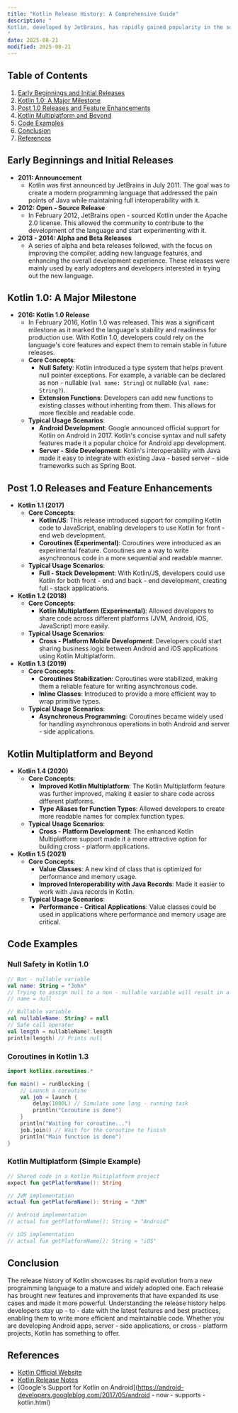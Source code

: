 ```yaml
---
title: "Kotlin Release History: A Comprehensive Guide"
description: "
Kotlin, developed by JetBrains, has rapidly gained popularity in the software development community since its inception. It is a modern, statically typed programming language that runs on the Java Virtual Machine (JVM), Android, and can also be compiled to JavaScript. Understanding the release history of Kotlin is crucial for software engineers as it provides insights into the language's evolution, new features, and improvements over time. This blog post will take you through the significant milestones in Kotlin's release history, explaining core concepts, typical usage scenarios, and best practices along the way.
"
date: 2025-08-21
modified: 2025-08-21
---
```


## Table of Contents
1. [Early Beginnings and Initial Releases](#early-beginnings-and-initial-releases)
2. [Kotlin 1.0: A Major Milestone](#kotlin-10-a-major-milestone)
3. [Post 1.0 Releases and Feature Enhancements](#post-10-releases-and-feature-enhancements)
4. [Kotlin Multiplatform and Beyond](#kotlin-multiplatform-and-beyond)
5. [Code Examples](#code-examples)
6. [Conclusion](#conclusion)
7. [References](#references)

## Early Beginnings and Initial Releases
- **2011: Announcement**
    - Kotlin was first announced by JetBrains in July 2011. The goal was to create a modern programming language that addressed the pain points of Java while maintaining full interoperability with it.
- **2012: Open - Source Release**
    - In February 2012, JetBrains open - sourced Kotlin under the Apache 2.0 license. This allowed the community to contribute to the development of the language and start experimenting with it.
- **2013 - 2014: Alpha and Beta Releases**
    - A series of alpha and beta releases followed, with the focus on improving the compiler, adding new language features, and enhancing the overall development experience. These releases were mainly used by early adopters and developers interested in trying out the new language.

## Kotlin 1.0: A Major Milestone
- **2016: Kotlin 1.0 Release**
    - In February 2016, Kotlin 1.0 was released. This was a significant milestone as it marked the language's stability and readiness for production use. With Kotlin 1.0, developers could rely on the language's core features and expect them to remain stable in future releases.
    - **Core Concepts**:
        - **Null Safety**: Kotlin introduced a type system that helps prevent null pointer exceptions. For example, a variable can be declared as non - nullable (`val name: String`) or nullable (`val name: String?`).
        - **Extension Functions**: Developers can add new functions to existing classes without inheriting from them. This allows for more flexible and readable code.
    - **Typical Usage Scenarios**:
        - **Android Development**: Google announced official support for Kotlin on Android in 2017. Kotlin's concise syntax and null safety features made it a popular choice for Android app development.
        - **Server - Side Development**: Kotlin's interoperability with Java made it easy to integrate with existing Java - based server - side frameworks such as Spring Boot.

## Post 1.0 Releases and Feature Enhancements
- **Kotlin 1.1 (2017)**
    - **Core Concepts**:
        - **Kotlin/JS**: This release introduced support for compiling Kotlin code to JavaScript, enabling developers to use Kotlin for front - end web development.
        - **Coroutines (Experimental)**: Coroutines were introduced as an experimental feature. Coroutines are a way to write asynchronous code in a more sequential and readable manner.
    - **Typical Usage Scenarios**:
        - **Full - Stack Development**: With Kotlin/JS, developers could use Kotlin for both front - end and back - end development, creating full - stack applications.
- **Kotlin 1.2 (2018)**
    - **Core Concepts**:
        - **Kotlin Multiplatform (Experimental)**: Allowed developers to share code across different platforms (JVM, Android, iOS, JavaScript) more easily.
    - **Typical Usage Scenarios**:
        - **Cross - Platform Mobile Development**: Developers could start sharing business logic between Android and iOS applications using Kotlin Multiplatform.
- **Kotlin 1.3 (2019)**
    - **Core Concepts**:
        - **Coroutines Stabilization**: Coroutines were stabilized, making them a reliable feature for writing asynchronous code.
        - **Inline Classes**: Introduced to provide a more efficient way to wrap primitive types.
    - **Typical Usage Scenarios**:
        - **Asynchronous Programming**: Coroutines became widely used for handling asynchronous operations in both Android and server - side applications.

## Kotlin Multiplatform and Beyond
- **Kotlin 1.4 (2020)**
    - **Core Concepts**:
        - **Improved Kotlin Multiplatform**: The Kotlin Multiplatform feature was further improved, making it easier to share code across different platforms.
        - **Type Aliases for Function Types**: Allowed developers to create more readable names for complex function types.
    - **Typical Usage Scenarios**:
        - **Cross - Platform Development**: The enhanced Kotlin Multiplatform support made it a more attractive option for building cross - platform applications.
- **Kotlin 1.5 (2021)**
    - **Core Concepts**:
        - **Value Classes**: A new kind of class that is optimized for performance and memory usage.
        - **Improved Interoperability with Java Records**: Made it easier to work with Java records in Kotlin.
    - **Typical Usage Scenarios**:
        - **Performance - Critical Applications**: Value classes could be used in applications where performance and memory usage are critical.

## Code Examples

### Null Safety in Kotlin 1.0
```kotlin
// Non - nullable variable
val name: String = "John"
// Trying to assign null to a non - nullable variable will result in a compilation error
// name = null 

// Nullable variable
val nullableName: String? = null
// Safe call operator
val length = nullableName?.length
println(length) // Prints null
```

### Coroutines in Kotlin 1.3
```kotlin
import kotlinx.coroutines.*

fun main() = runBlocking {
    // Launch a coroutine
    val job = launch {
        delay(1000L) // Simulate some long - running task
        println("Coroutine is done")
    }
    println("Waiting for coroutine...")
    job.join() // Wait for the coroutine to finish
    println("Main function is done")
}
```

### Kotlin Multiplatform (Simple Example)
```kotlin
// Shared code in a Kotlin Multiplatform project
expect fun getPlatformName(): String

// JVM implementation
actual fun getPlatformName(): String = "JVM"

// Android implementation
// actual fun getPlatformName(): String = "Android"

// iOS implementation
// actual fun getPlatformName(): String = "iOS"
```

## Conclusion
The release history of Kotlin showcases its rapid evolution from a new programming language to a mature and widely adopted one. Each release has brought new features and improvements that have expanded its use cases and made it more powerful. Understanding the release history helps developers stay up - to - date with the latest features and best practices, enabling them to write more efficient and maintainable code. Whether you are developing Android apps, server - side applications, or cross - platform projects, Kotlin has something to offer.

## References
- [Kotlin Official Website](https://kotlinlang.org/)
- [Kotlin Release Notes](https://kotlinlang.org/docs/releases.html)
- [Google's Support for Kotlin on Android](https://android-developers.googleblog.com/2017/05/android - now - supports - kotlin.html)